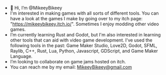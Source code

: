 - 👋 Hi, I’m @MikeeyBikeey
- I'm interested in making games with all sorts of different tools.
You can have a look at the games I make by going over to my itch page: "https://mikeeybikeey.itch.io/".
Sometimes I enjoy modding other video games.
- I’m currently learning Rust and Godot, but I'm also interested in learning other tools that can aid with video game development.
I've used the following tools in the past: Game Maker Studio, Love2D, Godot, SFML, Raylib, C++, Rust, Lua, Python, Javascript, GDScript, and Game Maker Language.
- I’m looking to collaborate on game jams hosted on itch.
- You can reach me by my email: MikeeyBikeey@gmail.com

<!---
MikeeyBikeey/MikeeyBikeey is a ✨ special ✨ repository because its `README.md` (this file) appears on your GitHub profile.
You can click the Preview link to take a look at your changes.
--->
